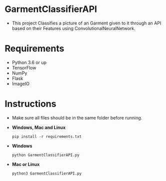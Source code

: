 # GarmentClassifierAPI
- This project Classifies a picture of an Garment given to it through an API based on their Features using ConvolutionalNeuralNetwork.

# Requirements
- Python 3.6 or up
- TensorFlow
- NumPy
- Flask
- ImageIO

# Instructions
- Make sure all files should be in the same folder before running.

- **Windows, Mac and Linux**
  ```
  pip install -r requirements.txt
  ```
- **Windows**
  ```
  python GarmentClassifierAPI.py
  ```
- **Mac or Linux**
  ```
  python3 GarmentClassifierAPI.py
  ```
